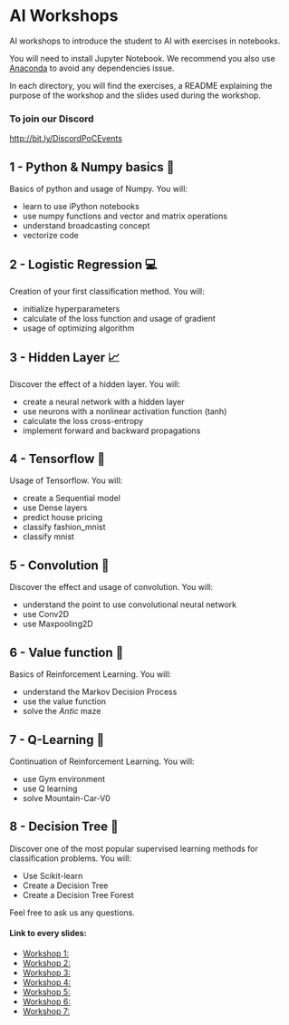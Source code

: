 # AI Workshops

AI workshops to introduce the student to AI with exercises in notebooks.

You will need to install Jupyter Notebook.
We recommend you also use [Anaconda](https://www.anaconda.com/distribution/) to avoid any dependencies issue.

In each directory, you will find the exercises, a README explaining the purpose of the workshop and the slides used during the workshop.

### To join our Discord
http://bit.ly/DiscordPoCEvents

## 1 - Python & Numpy basics :snake:
Basics of python and usage of Numpy. You will:
- learn to use iPython notebooks
- use numpy functions and vector and matrix operations
- understand broadcasting concept
- vectorize code

## 2 - Logistic Regression :computer:
Creation of your first classification method. You will:
- initialize hyperparameters
- calculate of the loss function and usage of gradient
- usage of optimizing algorithm

## 3 - Hidden Layer :chart_with_upwards_trend:
Discover the effect of a hidden layer. You will:
- create a neural network with a hidden layer
- use neurons with a nonlinear activation function (tanh)
- calculate the loss cross-entropy
- implement forward and backward propagations

## 4 - Tensorflow :orange_book:
Usage of Tensorflow. You will:
- create a Sequential model
- use Dense layers
- predict house pricing
- classify fashion_mnist
- classify mnist

## 5 - Convolution :black_square_button:
Discover the effect and usage of convolution. You will:
- understand the point to use convolutional neural network
- use Conv2D
- use Maxpooling2D

## 6 - Value function :house_with_garden:
Basics of Reinforcement Learning. You will:
- understand the Markov Decision Process
- use the value function
- solve the *Antic* maze

## 7 - Q-Learning 🚙
Continuation of Reinforcement Learning. You will:
- use Gym environment
- use Q learning
- solve Mountain-Car-V0

## 8 - Decision Tree :evergreen_tree:
Discover one of the most popular supervised learning methods for classification problems. You will:
- Use Scikit-learn
- Create a Decision Tree
- Create a Decision Tree Forest



Feel free to ask us any questions.

#### Link to every slides:

- [Workshop 1:](https://drive.google.com/file/d/125KpOeQkCcQDvz07naxenn_eEN0FUwfi/view?usp=sharing)
- [Workshop 2:](https://drive.google.com/file/d/1X44I3y7ZUlvbXAr0-3PbTiwAxCkId4dL/view?usp=sharing)
- [Workshop 3:](https://drive.google.com/file/d/1kj_TQVw2IN0jg9ud0gDGAZrn_7bE9FUo/view?usp=sharing)
- [Workshop 4:](https://slides.com/thytu/tensorflow)
- [Workshop 5:](https://slides.com/thytu/convolution)
- [Workshop 6:](https://slides.com/thytu/convolution-4345ab)
- [Workshop 7:](https://docs.google.com/presentation/d/e/2PACX-1vSqnpJk__EsN3RMD9h7FSnQ_34ptWKz8dm7kaO706iKP9QRGKUUxRS5wA9cSyAVn_6hJeFC9B-QB73j/pub?start=false&loop=false&delayms=3000&slide=id.gb0f3ace1ca_0_29)
